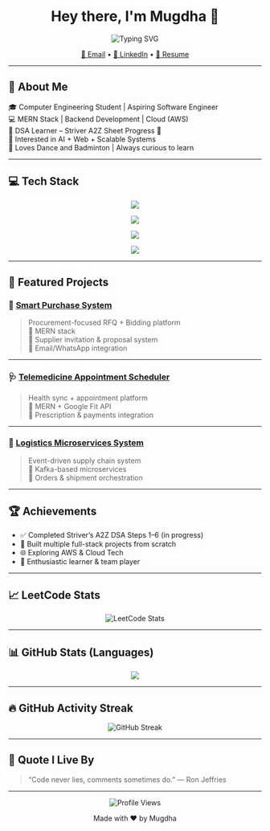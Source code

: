 <!-- Mugdha's GitHub Profile README -->

<!-- Banner -->
<!--
<p align="center">
  <img src="https://github.com/YOUR-USERNAME/YOUR-USERNAME/assets/banner.png" alt="Mugdha Banner" width="100%"/>
</p>
-->

<h1 align="center">Hey there, I'm Mugdha 🚀</h1>

<!-- Animated Typing SVG -->
<p align="center">
  <img src="https://readme-typing-svg.demolab.com?font=Fira+Code&size=20&duration=3000&pause=1000&color=58A6FF&center=true&vCenter=true&width=500&lines=Full+Stack+Developer;MERN+Stack+%7C+Backend+Focused;Problem+Solver+%7C+Learner+%7C+Builder" alt="Typing SVG" />
</p>

<!-- Contact -->
<p align="center">
  <a href="mailto:mugdha.dharma@gmail.com">📧 Email</a> •
  <a href="https://www.linkedin.com/in/mugdha-dharmadhikari-389126289/">💼 LinkedIn</a> •
  <a href="https://drive.google.com/file/d/1i7plnNNsO-tg4xt4oGBafJTidqxVfvF-/view?usp=sharing">📄 Resume</a>
</p>

---

## 🧠 About Me

🎓 Computer Engineering Student | Aspiring Software Engineer  
💻 MERN Stack | Backend Development | Cloud (AWS)  
🧩 DSA Learner – Striver A2Z Sheet Progress 🚀  
📌 Interested in AI + Web + Scalable Systems  
🏸 Loves Dance and Badminton | Always curious to learn  

---

## 💻 Tech Stack

<!-- Languages -->
<p align="center">
  <img src="https://skillicons.dev/icons?i=cpp,java,python,js,html,css" />
</p>

<!-- Backend & DB -->
<p align="center">
  <img src="https://skillicons.dev/icons?i=nodejs,express,mongodb,postgres,mysql" />
</p>

<!-- Frontend -->
<p align="center">
  <img src="https://skillicons.dev/icons?i=react,vite,bootstrap,tailwind" />
</p>

<!-- Cloud & Tools -->
<p align="center">
  <img src="https://skillicons.dev/icons?i=aws,docker,kafka" />
</p>

---

## 🌟 Featured Projects

### 🛒 [Smart Purchase System](https://github.com/Mugdha2604/smart-purchase-system)
> Procurement-focused RFQ + Bidding platform  
🔹 MERN stack  
🔹 Supplier invitation & proposal system  
🔹 Email/WhatsApp integration  

---

### 🩺 [Telemedicine Appointment Scheduler](https://github.com/Mugdha2604/telemedicine-scheduler)
> Health sync + appointment platform  
🔹 MERN + Google Fit API  
🔹 Prescription & payments integration  

---

### 🚚 [Logistics Microservices System](https://github.com/Mugdha2604/logistics-system)
> Event-driven supply chain system  
🔹 Kafka-based microservices  
🔹 Orders & shipment orchestration  

---

## 🏆 Achievements

- ✅ Completed Striver’s A2Z DSA Steps 1–6 (in progress)  
- 🚀 Built multiple full-stack projects from scratch  
- 🌐 Exploring AWS & Cloud Tech  
- 🏸 Enthusiastic learner & team player  

---

## 📈 LeetCode Stats

<p align="center">
  <img src="https://leetcard.jacoblin.cool/Mugdhaaaa?theme=dark&font=Fira+Code&ext=activity" alt="LeetCode Stats" />
</p>

---

## 📊 GitHub Stats (Languages)

<p align="center">
  <img src="https://github-readme-stats.vercel.app/api/top-langs/?username=Mugdha2604&layout=compact&theme=radical&langs_count=6" />
</p>

---

## 🔥 GitHub Activity Streak

<p align="center">
  <img src="https://github-readme-streak-stats.herokuapp.com/?user=Mugdha2604&theme=tokyonight" alt="GitHub Streak" />
</p>

---

## 🧠 Quote I Live By
> “Code never lies, comments sometimes do.” — Ron Jeffries  

---

<p align="center">
  <img src="https://komarev.com/ghpvc/?username=Mugdha2604&style=flat-square&color=blue" alt="Profile Views" />
</p>

<p align="center">Made with ❤ by Mugdha</p>
